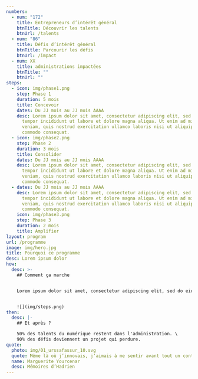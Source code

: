 ```yaml
---
numbers:
  - num: "172"
    title: Entrepreneurs d’intérêt général
    btnTitle: Découvrir les talents
    btnUrl: /talents
  - num: "86"
    title: Défis d’intérêt général
    btnTitle: Parcourir les défis
    btnUrl: /impact
  - num: XX
    title: administrations impactées
    btnTitle: ""
    btnUrl: ""
steps:
  - icon: img/phase1.png
    step: Phase 1
    duration: 5 mois
    title: Concevoir
    dates: Du JJ mois au JJ mois AAAA
    desc: Lorem ipsum dolor sit amet, consectetur adipiscing elit, sed do eiusmod
      tempor incididunt ut labore et dolore magna aliqua. Ut enim ad minim
      veniam, quis nostrud exercitation ullamco laboris nisi ut aliquip ex ea
      commodo consequat.
  - icon: img/phase2.png
    step: Phase 2
    duration: 3 mois
    title: Consolider
    dates: Du JJ mois au JJ mois AAAA
    desc: Lorem ipsum dolor sit amet, consectetur adipiscing elit, sed do eiusmod
      tempor incididunt ut labore et dolore magna aliqua. Ut enim ad minim
      veniam, quis nostrud exercitation ullamco laboris nisi ut aliquip ex ea
      commodo consequat.
  - dates: Du JJ mois au JJ mois AAAA
    desc: Lorem ipsum dolor sit amet, consectetur adipiscing elit, sed do eiusmod
      tempor incididunt ut labore et dolore magna aliqua. Ut enim ad minim
      veniam, quis nostrud exercitation ullamco laboris nisi ut aliquip ex ea
      commodo consequat.
    icon: img/phase3.png
    step: Phase 3
    duration: 2 mois
    title: Amplifier
layout: program
url: /programme
image: img/hero.jpg
title: Pourquoi ce programme
desc: Lorem ipsum dolor
how:
  desc: >-
    ## Comment ça marche


    Lorem ipsum dolor sit amet, consectetur adipiscing elit, sed do eiusmod tempor incididunt ut labore et dolore magna aliqua. Ut enim ad minim veniam, quis nostrud exercitation ullamco laboris nisi ut aliquip ex ea commodo consequat. Duis aute irure dolor in reprehenderit in voluptate velit esse cillum dolore eu fugiat nulla pariatur. Excepteur sint occaecat cupidatat non proident, sunt in culpa qui officia deserunt mollit anim id est laborum.


    ![](img/steps.png)
then:
  desc: |-
    ## Et après ?

    50% des talents du numérique restent dans l'administration. \
    90% des défis deviennent un projet qui perdure.
quote:
  photo: img/01_urssafassur_10.svg
  quote: Même là où j’innovais, j’aimais à me sentir avant tout un continuateur.
  name: Marguerite Yourcenar
  desc: Mémoires d’Hadrien
---
```

